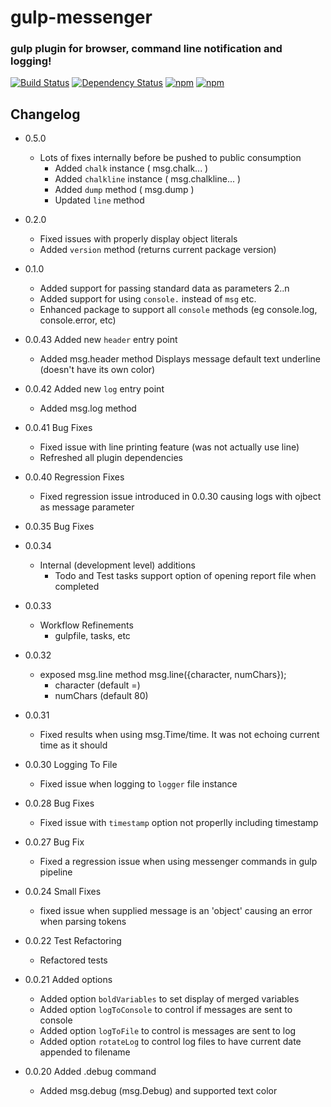 # gulp-messenger
### gulp plugin for browser, command line notification and logging!

[![Build Status](https://travis-ci.org/mikeerickson/gulp-messenger.svg?branch=master)](https://travis-ci.org/mikeerickson/gulp-messenger) [![Dependency Status](https://gemnasium.com/mikeerickson/gulp-messenger.svg)](https://gemnasium.com/mikeerickson/gulp-messenger) [![npm](https://img.shields.io/npm/dm/localeval.svg)]() [![npm](https://img.shields.io/badge/mocha-passed-green.svg)]()


## Changelog

- 0.5.0
    - Lots of fixes internally before be pushed to public consumption
      - Added `chalk` instance ( msg.chalk... )
      - Added `chalkline` instance ( msg.chalkline... )
      - Added `dump` method ( msg.dump )
      - Updated `line` method 
      
- 0.2.0 
    - Fixed issues with properly display object literals
    - Added `version` method (returns current package version)
    
- 0.1.0 
    - Added support for passing standard data as parameters 2..n
    - Added support for using `console.` instead of `msg` etc.
    - Enhanced package to support all `console` methods (eg console.log, console.error, etc)

- 0.0.43 Added new `header` entry point
    - Added msg.header method
      Displays message default text underline (doesn't have its own color)

- 0.0.42 Added new `log` entry point
    - Added msg.log method 
    
- 0.0.41 Bug Fixes
    - Fixed issue with line printing feature (was not actually use line)
    - Refreshed all plugin dependencies


- 0.0.40 Regression Fixes
    - Fixed regression issue introduced in 0.0.30 causing logs with ojbect as message parameter
    
- 0.0.35 Bug Fixes

- 0.0.34
    - Internal (development level) additions
      * Todo and Test tasks support option of opening report file when completed
      
- 0.0.33
    - Workflow Refinements
      * gulpfile, tasks, etc
      
- 0.0.32
    - exposed msg.line method
      msg.line({character, numChars});
       * character (default =)
       * numChars  (default 80)
       
- 0.0.31
    - Fixed results when using msg.Time/time.  It was not echoing current time as it should
    
- 0.0.30 Logging To File
    - Fixed issue when logging to `logger` file instance
    
- 0.0.28 Bug Fixes
    - Fixed issue with `timestamp` option not properlly including timestamp

- 0.0.27 Bug Fix
    - Fixed a regression issue when using messenger commands in gulp pipeline
    
- 0.0.24 Small Fixes
    - fixed issue when supplied message is an 'object' causing an error when parsing tokens
    
- 0.0.22 Test Refactoring
    - Refactored tests 

- 0.0.21 Added options
    - Added option `boldVariables` to set display of merged variables
    - Added option `logToConsole` to control if messages are sent to console
    - Added option `logToFile` to control is messages are sent to log
    - Added option `rotateLog` to control log files to have current date appended to filename

- 0.0.20 Added .debug command
    - Added msg.debug (msg.Debug) and supported text color
    
